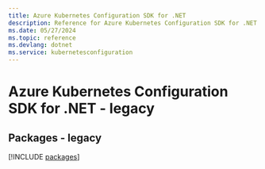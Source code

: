 ```yaml
---
title: Azure Kubernetes Configuration SDK for .NET
description: Reference for Azure Kubernetes Configuration SDK for .NET
ms.date: 05/27/2024
ms.topic: reference
ms.devlang: dotnet
ms.service: kubernetesconfiguration
---
```

# Azure Kubernetes Configuration SDK for .NET - legacy
## Packages - legacy
[!INCLUDE [packages](kubernetes-configuration-index.md)]